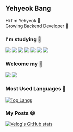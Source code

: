 ## Yehyeok Bang
 Hi I'm Yehyeok 👋</br>
 Growing Backend Developer 🌱
 
<h3>I'm studying 📖</h3>
<div style="display:inline">
<img src="https://img.shields.io/badge/Java-007396?style=for-the-badge&logo=OpenJDK&logoColor=white"/> 
 <img src="https://img.shields.io/badge/Kotlin-7F52FF?style=for-the-badge&logo=kotlin&logoColor=white">  
<img src="https://img.shields.io/badge/spring-6DB33F?style=for-the-badge&logo=spring&logoColor=white"> <img src="https://img.shields.io/badge/springboot-6DB33F?style=for-the-badge&logo=springboot&logoColor=white"> <img src="https://img.shields.io/badge/mysql-4479A1?style=for-the-badge&logo=mysql&logoColor=white">  <img src="https://img.shields.io/badge/mongoDB-47A248?style=for-the-badge&logo=MongoDB&logoColor=white"> <img src="https://img.shields.io/badge/TypeScript-3178C6?style=for-the-badge&logo=TypeScript&logoColor=white">
 <br />
</div>

<h3>Welcome my 🙌</h3>
<a href="https://velog.io/@hyeok_1212" target="_blank"><img src="https://img.shields.io/badge/velog-99FFCC?style=for-the-badge&logo=VELOG&logoColor=003300"/></a>
<a href="mailto:qkddpgur318@gmail.com"><img src="https://img.shields.io/badge/Gmail-D0A9F5?style=for-the-badge&logo=Gmail&logoColor=white&link=mailto:wonjongah@gmail.com"/></a>

<!--<h3>Algorithm ✏️</h3>
 
[![Solved.ac Profile](http://mazassumnida.wtf/api/generate_badge?boj=aksk333)](https://solved.ac/aksk333) -->

<!-- <h3>GitHub stats :seedling:</h3>

![YehyeokBang's GitHub stats](https://github-readme-stats.vercel.app/api?username=YehyeokBang&show_icons=true&theme=gruvbox)
-->
<h3>Most Used Languages 🥇</h3>

[![Top Langs](https://github-readme-stats.vercel.app/api/top-langs/?username=YehyeokBang&layout=compact&theme=dark)](https://github.com/jogilsang/jogilsang)  

<h3>My Posts 😄</h3>

[![Velog's GitHub stats](https://velog-readme-stats.vercel.app/api/list?name=hyeok_1212)](https://velog.io/@hyeok_1212) 
